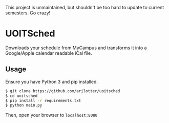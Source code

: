 This project is unmaintained, but shouldn't be too hard to update to current semesters. Go crazy!

# UOITSched
Downloads your schedule from MyCampus and transforms it into a Google/Apple calendar readable iCal file.


## Usage
Ensure you have Python 3 and pip installed.
```bash
$ git clone https://github.com/arilotter/uoitsched
$ cd uoitsched
$ pip install -r requirements.txt
$ python main.py
```

Then, open your browser to `localhost:8080`
